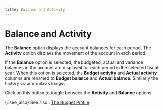 ```yaml
---
title: Balance and Activity
---
```


# Balance and Activity


The **Balance** option displays the account balances for each period. The **Activity** option displays the movement of the account in each period.


If the **Balance** option is selected, the budgeted, actual and variance balances in the account are displayed for each period in the selected fiscal year. When this option is selected, the **Budget activity** and **Actual activity** columns are renamed to **Budget balance** and **Actual balance**. Similarly the history columns also change.


Click on this button to toggle between the **Activity** and **Balance** options.


{:.see_also}
See also
: [The Budget Profile]({{site.acc_baseurl}}/budgeting/the-budget-profile/the_budget_profile.html)
